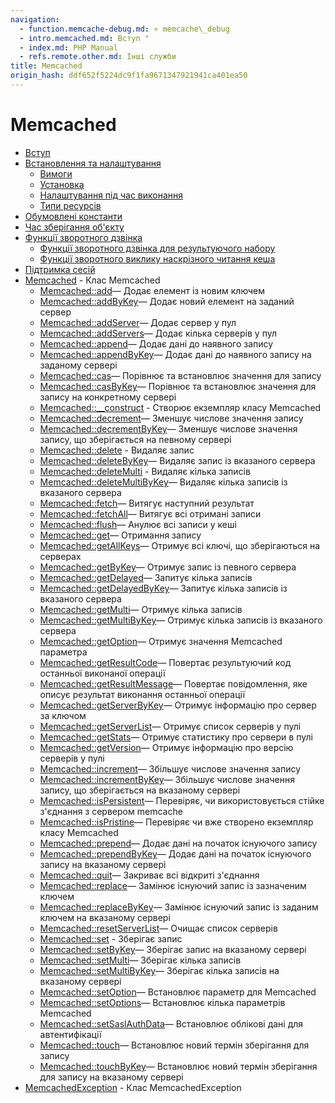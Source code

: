 ```yaml
---
navigation:
  - function.memcache-debug.md: « memcache\_debug
  - intro.memcached.md: Вступ "
  - index.md: PHP Manual
  - refs.remote.other.md: Інші служби
title: Memcached
origin_hash: ddf652f5224dc9f1fa9671347921941ca401ea50
---
```

# Memcached

-   [Вступ](intro.memcached.md)
-   [Встановлення та налаштування](memcached.setup.md)
    -   [Вимоги](memcached.requirements.md)
    -   [Установка](memcached.installation.md)
    -   [Налаштування під час виконання](memcached.configuration.md)
    -   [Типи ресурсів](memcached.resources.md)
-   [Обумовлені константи](memcached.constants.md)
-   [Час зберігання об'єкту](memcached.expiration.md)
-   [Функції зворотного дзвінка](memcached.callbacks.md)
    -   [Функції зворотного дзвінка для результуючого набору](memcached.callbacks.result.md)
    -   [Функції зворотного виклику наскрізного читання кеша](memcached.callbacks.read-through.md)
-   [Підтримка сесій](memcached.sessions.md)
-   [Memcached](class.memcached.md) \- Клас Memcached
    -   [Memcached::add](memcached.add.md)— Додає елемент із новим ключем
    -   [Memcached::addByKey](memcached.addbykey.md)— Додає новий елемент на заданий сервер
    -   [Memcached::addServer](memcached.addserver.md)— Додає сервер у пул
    -   [Memcached::addServers](memcached.addservers.md)— Додає кілька серверів у пул
    -   [Memcached::append](memcached.append.md)— Додає дані до наявного запису
    -   [Memcached::appendByKey](memcached.appendbykey.md)— Додає дані до наявного запису на заданому сервері
    -   [Memcached::cas](memcached.cas.md)— Порівнює та встановлює значення для запису
    -   [Memcached::casByKey](memcached.casbykey.md)— Порівнює та встановлює значення для запису на конкретному сервері
    -   [Memcached::\_\_construct](memcached.construct.md) \- Створює екземпляр класу Memcached
    -   [Memcached::decrement](memcached.decrement.md)— Зменшує числове значення запису
    -   [Memcached::decrementByKey](memcached.decrementbykey.md)— Зменшує числове значення запису, що зберігається на певному сервері
    -   [Memcached::delete](memcached.delete.md) \- Видаляє запис
    -   [Memcached::deleteByKey](memcached.deletebykey.md)— Видаляє запис із вказаного сервера
    -   [Memcached::deleteMulti](memcached.deletemulti.md) \- Видаляє кілька записів
    -   [Memcached::deleteMultiByKey](memcached.deletemultibykey.md)— Видаляє кілька записів із вказаного сервера
    -   [Memcached::fetch](memcached.fetch.md)— Витягує наступний результат
    -   [Memcached::fetchAll](memcached.fetchall.md)— Витягує всі отримані записи
    -   [Memcached::flush](memcached.flush.md)— Анулює всі записи у кеші
    -   [Memcached::get](memcached.get.md)— Отримання запису
    -   [Memcached::getAllKeys](memcached.getallkeys.md)— Отримує всі ключі, що зберігаються на серверах
    -   [Memcached::getByKey](memcached.getbykey.md)— Отримує запис із певного сервера
    -   [Memcached::getDelayed](memcached.getdelayed.md)— Запитує кілька записів
    -   [Memcached::getDelayedByKey](memcached.getdelayedbykey.md)— Запитує кілька записів із вказаного сервера
    -   [Memcached::getMulti](memcached.getmulti.md)— Отримує кілька записів
    -   [Memcached::getMultiByKey](memcached.getmultibykey.md)— Отримує кілька записів із вказаного сервера
    -   [Memcached::getOption](memcached.getoption.md)— Отримує значення Memcached параметра
    -   [Memcached::getResultCode](memcached.getresultcode.md)— Повертає результуючий код останньої виконаної операції
    -   [Memcached::getResultMessage](memcached.getresultmessage.md)— Повертає повідомлення, яке описує результат виконання останньої операції
    -   [Memcached::getServerByKey](memcached.getserverbykey.md)— Отримує інформацію про сервер за ключом
    -   [Memcached::getServerList](memcached.getserverlist.md)— Отримує список серверів у пулі
    -   [Memcached::getStats](memcached.getstats.md)— Отримує статистику про сервери в пулі
    -   [Memcached::getVersion](memcached.getversion.md)— Отримує інформацію про версію серверів у пулі
    -   [Memcached::increment](memcached.increment.md)— Збільшує числове значення запису
    -   [Memcached::incrementByKey](memcached.incrementbykey.md)— Збільшує числове значення запису, що зберігається на вказаному сервері
    -   [Memcached::isPersistent](memcached.ispersistent.md)— Перевіряє, чи використовується стійке з'єднання з сервером memcache
    -   [Memcached::isPristine](memcached.ispristine.md)— Перевіряє чи вже створено екземпляр класу Memcached
    -   [Memcached::prepend](memcached.prepend.md)— Додає дані на початок існуючого запису
    -   [Memcached::prependByKey](memcached.prependbykey.md)— Додає дані на початок існуючого запису на вказаному сервері
    -   [Memcached::quit](memcached.quit.md)— Закриває всі відкриті з'єднання
    -   [Memcached::replace](memcached.replace.md)— Замінює існуючий запис із зазначеним ключем
    -   [Memcached::replaceByKey](memcached.replacebykey.md)— Замінює існуючий запис із заданим ключем на вказаному сервері
    -   [Memcached::resetServerList](memcached.resetserverlist.md)— Очищає список серверів
    -   [Memcached::set](memcached.set.md) \- Зберігає запис
    -   [Memcached::setByKey](memcached.setbykey.md)— Зберігає запис на вказаному сервері
    -   [Memcached::setMulti](memcached.setmulti.md)— Зберігає кілька записів
    -   [Memcached::setMultiByKey](memcached.setmultibykey.md)— Зберігає кілька записів на вказаному сервері
    -   [Memcached::setOption](memcached.setoption.md)— Встановлює параметр для Memcached
    -   [Memcached::setOptions](memcached.setoptions.md)— Встановлює кілька параметрів Memcached
    -   [Memcached::setSaslAuthData](memcached.setsaslauthdata.md)— Встановлює облікові дані для автентифікації
    -   [Memcached::touch](memcached.touch.md)— Встановлює новий термін зберігання для запису
    -   [Memcached::touchByKey](memcached.touchbykey.md)— Встановлює новий термін зберігання для запису на вказаному сервері
-   [MemcachedException](class.memcachedexception.md) \- Клас MemcachedException
